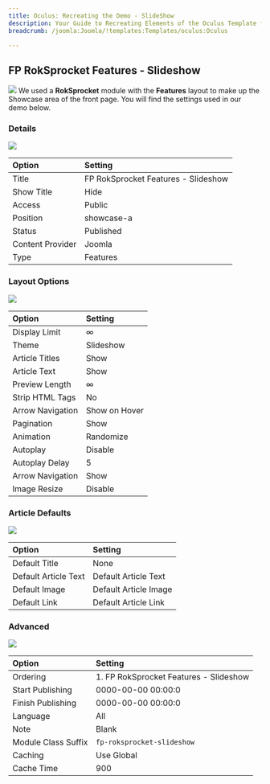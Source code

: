 ```yaml
---
title: Oculus: Recreating the Demo - SlideShow
description: Your Guide to Recreating Elements of the Oculus Template for Joomla
breadcrumb: /joomla:Joomla/!templates:Templates/oculus:Oculus

---
```


FP RokSprocket Features - Slideshow
-----
![][slideshow]
We used a **RokSprocket** module with the **Features** layout to make up the Showcase area of the front page. You will find the settings used in our demo below.

### Details
![][slideshow1]

| Option | Setting |
|:------|:-------|
| Title | FP RokSprocket Features - Slideshow |
| Show Title | Hide |
| Access | Public |
| Position | showcase-a |
| Status | Published |
| Content Provider | Joomla |
| Type | Features |

### Layout Options
![][slideshow2]

| Option | Setting |
|:------|:-------|
| Display Limit | ∞ |
| Theme | Slideshow |
| Article Titles | Show |
| Article Text | Show |
| Preview Length | ∞ |
| Strip HTML Tags | No |
| Arrow Navigation | Show on Hover |
| Pagination | Show |
| Animation | Randomize |
| Autoplay | Disable |
| Autoplay Delay | 5 |
| Arrow Navigation | Show |
| Image Resize | Disable |

### Article Defaults
![][slideshow3]

| Option | Setting |
|:------|:-------|
| Default Title | None |
| Default Article Text | Default Article Text |
| Default Image | Default Article Image|
| Default Link | Default Article Link |

### Advanced
![][slideshow4]

| Option | Setting |
|:------|:-------|
| Ordering | 1. FP RokSprocket Features - Slideshow |
| Start Publishing | 0000-00-00 00:00:0 |
| Finish Publishing | 0000-00-00 00:00:0 |
| Language | All |
| Note | Blank |
| Module Class Suffix | `fp-roksprocket-slideshow` |
| Caching | Use Global |
| Cache Time | 900 |

[slideshow]: assets/demo_module_1.jpeg
[slideshow1]: assets/slideshow_1.jpeg
[slideshow2]: assets/slideshow_2.jpeg
[slideshow3]: assets/slideshow_3.jpeg
[slideshow4]: assets/slideshow_4.jpeg